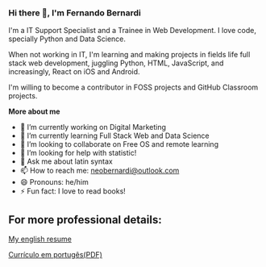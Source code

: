 ### Hi there 👋, I'm Fernando Bernardi

I'm a IT Support Specialist and a Trainee in Web Development. I love code, specially Python and Data Science. 

When not working in IT, I'm learning and making projects in fields life full stack web development, juggling Python, HTML, JavaScript, and increasingly, React on iOS and Android.

I'm willing to become a contributor in FOSS projects and GitHub Classroom projects.

**More about me**

- 🔭 I’m currently working on Digital Marketing
- 🌱 I’m currently learning Full Stack Web and Data Science
- 👯 I’m looking to collaborate on Free OS and remote learning
- 🤔 I’m looking for help with statistic!
- 💬 Ask me about latin syntax
- 📫 How to reach me: neobernardi@outlook.com
- 😄 Pronouns: he/him
- ⚡ Fun fact: I love to read books!

## For more professional details:

[My english resume](https://fer-tech.github.io/resume/)

[Currículo em portugês(PDF)](https://github.com/fer-tech/fer-tech/files/7885103/GENERAL_RESUME_final.pdf)
